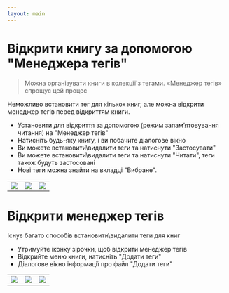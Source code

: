 ```yaml
---
layout: main
---
```


# Відкрити книгу за допомогою &quot;Менеджера тегів&quot;

> Можна організувати книги в колекції з тегами. «Менеджер тегів» спрощує цей процес

Неможливо встановити тег для кількох книг, але можна відкрити менеджер тегів перед відкриттям книги.

* Установити для відкриття за допомогою (режим запам’ятовування читання) на &quot;Менеджер тегів&quot;
* Натисніть будь-яку книгу, і ви побачите діалогове вікно
* Ви можете встановити\видалити теги та натиснути &quot;Застосувати&quot;
* Ви можете встановити\видалити теги та натиснути &quot;Читати&quot;, теги також будуть застосовані
* Нові теги можна знайти на вкладці &quot;Вибране&quot;.

||||
|-|-|-|
|![](1.png)|![](2.png)|![](3.png)|


# Відкрити менеджер тегів

Існує багато способів встановити\видалити теги для книг

* Утримуйте іконку зірочки, щоб відкрити менеджер тегів
* Відкрийте меню книги, натисніть &quot;Додати теги&quot;
* Діалогове вікно інформації про файл &quot;Додати теги&quot;

||||
|-|-|-|
|![](4.png)|![](5.png)|![](6.png)|
